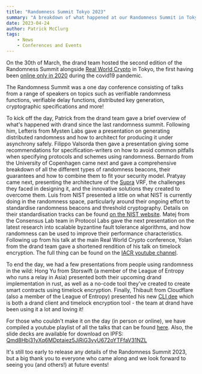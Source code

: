 ```yaml
---
title: "Randomness Summit Tokyo 2023"
summary: "A breakdown of what happened at our Randomness Summit in Tokyo"
date: 2023-04-24
author: Patrick McClurg
tags:
    - News
    - Conferences and Events
---
```


On the 30th of March, the drand team hosted the second edition of the Randomness Summit alongside [Real World Crypto](https://rwc.iacr.org) in Tokyo, the first having been [online only in 2020](https://randomness2020.com) during the covid19 pandemic.

The Randomness Summit was a one day conference consisting of talks from a range of speakers on topics such as verifiable randomness functions, verifiable delay functions, distributed key generation, cryptographic specifications and more!

To kick off the day, Patrick from the drand team gave a brief overview of what's happened with drand since the last randomness summit. 
Following him, Lefteris from Mysten Labs gave a presentation on generating distributed randomness and how to architect for producing it under asynchrony safely.
Filippo Valsorda then gave a presentation giving some recommendations for specification-writers on how to avoid common pitfalls when specifying protocols and schemes using randomness.
Bernardo from the University of Copenhagen came next and gave a comprehensive breakdown of all the different types of randomness beacons, their guarantees and how to combine them to fit your security model.
Pratyay came next, presenting the architecture of the [Supra](https://supraoracles.com/) VRF, the challenges they faced in designing it, and the innovative solutions they created to overcome them.
Luis from NIST presented a little on what NIST is currently doing in the randomness space, particularly around their ongoing effort to standardise randomness beacons and threshold cryptography. Details on their standardisation tracks can be found [on the NIST website](https://csrc.nist.gov/projects/interoperable-randomness-beacons).
Matej from the Consensus Lab team in Protocol Labs gave the next presentation on the latest research into scalable byzantine fault tolerance algorithms, and how randomness can be used to improve their performance characteristics.
Following up from his talk at the main Real World Crypto conference, Yolan from the drand team gave a shortened rendition of his talk on timelock encryption. The full thing can be found on the [IACR youtube channel](https://www.youtube.com/watch?v=Xh849Ij3lhU).

To end the day, we had a few presentations from people using randomness in the wild: 
Hong Yu from Storswift (a member of the League of Entropy who runs a relay in Asia) presented both their upcoming drand implementation in rust, as well as a no-code tool they've created to create smart contracts using timelock encryption.
Finally, Thibault from Cloudflare (also a member of the League of Entropy) presented his new [CLI dee](https://github.com/thibmeu/drand-rs) which is both a drand client and timelock encryption tool - the team at drand have been using it a lot and loving it!

For those who couldn't make it on the day (in person or online), we have compiled a youtube playlist of all the talks that can be found [here](https://www.youtube.com/watch?v=U4bEewhZIus&list=PLhuBigpl7lqtE883Z3I6FCrtjmVOJ7A9c).
Also, the slide decks are available for download on IPFS: [Qmd8Hbj31yXq6MDptaiez5JiRiG3vyU672oYTFfaV31NZL](https://ipfs.io/ipfs/Qmd8Hbj31yXq6MDptaiez5JiRiG3vyU672oYTFfaV31NZL)

It's still too early to release any details of the Randomness Summit 2023, but a big thank you to everyone who came along and we look forward to seeing you (and others!) at future events!
